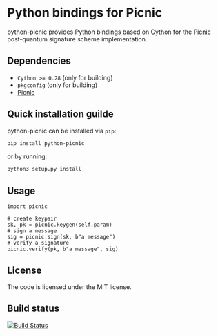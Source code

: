 # Python bindings for Picnic

python-picnic provides Python bindings based on [Cython](https://cython.org/) for the
[Picnic](https://microsoft.github.io/Picnic/) post-quantum signature scheme implementation.

## Dependencies

* `Cython >= 0.28` (only for building)
* `pkgconfig` (only for building)
* [Picnic](https://github.com/IAIK/Picnic)

## Quick installation guilde

python-picnic can be installed via `pip`:
```sh
pip install python-picnic
```
or by running:
```sh
python3 setup.py install
```

## Usage

```python3
import picnic

# create keypair
sk, pk = picnic.keygen(self.param)
# sign a message
sig = picnic.sign(sk, b"a message")
# verify a signature
picnic.verify(pk, b"a message", sig)
```

## License

The code is licensed under the MIT license.

## Build status

[![Build Status](https://travis-ci.org/sebastinas/python-picnic.svg?branch=master)](https://travis-ci.org/sebastinas/python-picnic)
